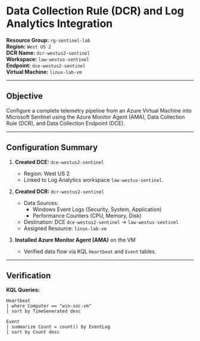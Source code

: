 # Data Collection Rule (DCR) and Log Analytics Integration

**Resource Group:** `rg-sentinel-lab`  
**Region:** `West US 2`  
**DCR Name:** `dcr-westus2-sentinel`  
**Workspace:** `law-westus-sentinel`  
**Endpoint:** `dce-westus2-sentinel`  
**Virtual Machine:** `linux-lab-vm`

---

## Objective
Configure a complete telemetry pipeline from an Azure Virtual Machine into Microsoft Sentinel using the Azure Monitor Agent (AMA), Data Collection Rule (DCR), and Data Collection Endpoint (DCE).

---

## Configuration Summary

1. **Created DCE:** `dce-westus2-sentinel`  
   - Region: West US 2  
   - Linked to Log Analytics workspace `law-westus-sentinel`.

2. **Created DCR:** `dcr-westus2-sentinel`  
   - Data Sources:
     - Windows Event Logs (Security, System, Application)
     - Performance Counters (CPU, Memory, Disk)
   - Destination: DCE `dce-westus2-sentinel` → `law-westus-sentinel`
   - Assigned Resource: `linux-lab-vm`

3. **Installed Azure Monitor Agent (AMA)** on the VM  
   - Verified data flow via KQL `Heartbeat` and `Event` tables.

---

## Verification

**KQL Queries:**
```kql
Heartbeat
| where Computer == "win-soc-vm"
| sort by TimeGenerated desc

Event
| summarize Count = count() by EventLog
| sort by Count desc
